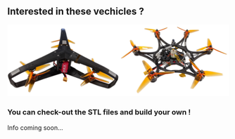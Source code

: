 ## Interested in these vechicles ?

<!-- ![Image](files/images/vehicles.png) -->

<img src="files/images/vehicles.png" style="width:800px;">



### You can check-out the STL files and build your own !

Info coming soon...

<!-- 
```markdown
Syntax highlighted code block

# Header 1
## Header 2
### Header 3

- Bulleted
- List

1. Numbered
2. List

**Bold** and _Italic_ and `Code` text

[Link](url) and ![Image](src)
``` -->
